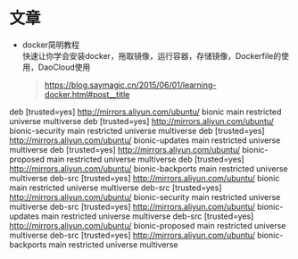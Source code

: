 # 文章
- docker简明教程  
  快速让你学会安装docker，拖取镜像，运行容器，存储镜像，Dockerfile的使用，DaoCloud使用
  > https://blog.saymagic.cn/2015/06/01/learning-docker.html#post__title


deb [trusted=yes] http://mirrors.aliyun.com/ubuntu/ bionic main restricted universe multiverse
deb [trusted=yes] http://mirrors.aliyun.com/ubuntu/ bionic-security main restricted universe multiverse
deb [trusted=yes] http://mirrors.aliyun.com/ubuntu/ bionic-updates main restricted universe multiverse
deb [trusted=yes] http://mirrors.aliyun.com/ubuntu/ bionic-proposed main restricted universe multiverse
deb [trusted=yes] http://mirrors.aliyun.com/ubuntu/ bionic-backports main restricted universe multiverse
deb-src [trusted=yes] http://mirrors.aliyun.com/ubuntu/ bionic main restricted universe multiverse
deb-src [trusted=yes] http://mirrors.aliyun.com/ubuntu/ bionic-security main restricted universe multiverse
deb-src [trusted=yes] http://mirrors.aliyun.com/ubuntu/ bionic-updates main restricted universe multiverse
deb-src [trusted=yes] http://mirrors.aliyun.com/ubuntu/ bionic-proposed main restricted universe multiverse
deb-src [trusted=yes] http://mirrors.aliyun.com/ubuntu/ bionic-backports main restricted universe multiverse
